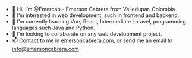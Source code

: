 - 👋 Hi, I’m @Emercab - Emerson Cabrera from Valledupar. Colombia
- 👀 I’m interested in web development, such in frontend and backend.
- 🌱 I’m currently learning Vue, React, Intermediate Laravel, programming languages such Java and Python.
- 💞️ I’m looking to collaborate on any web development project.
- 📫 Contact to me in [emersoncabrera.com](https://emersoncabrera.com), or send me an email to [info@emersoncabrera.com](mailto:info@emersoncabrera.com)

<!---
emercab/emercab is a ✨ special ✨ repository because its `README.md` (this file) appears on your GitHub profile.
You can click the Preview link to take a look at your changes.
--->
